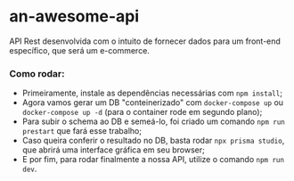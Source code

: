 # an-awesome-api
API Rest desenvolvida com o intuito de fornecer dados para um front-end específico, que será um e-commerce.

### Como rodar:
  - Primeiramente, instale as dependências necessárias com `npm install`;
  - Agora vamos gerar um DB "conteinerizado" com `docker-compose up` ou `docker-compose up -d` (para o container rode em segundo plano);
  - Para subir o schema ao DB e semeá-lo, foi criado um comando `npm run prestart` que fará esse trabalho;
  - Caso queira conferir o resultado no DB, basta rodar `npx prisma studio`, que abrirá uma interface gráfica em seu browser;
  - E por fim, para rodar finalmente a nossa API, utilize o comando `npm run dev`.
